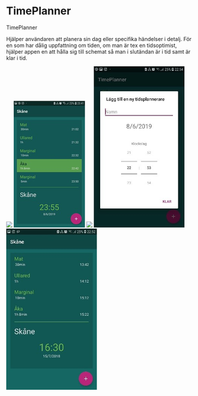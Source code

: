 # TimePlanner

TimePlanner 

Hjälper användaren att planera sin dag eller specifika händelser i detalj. 
För en som har dålig uppfattning om tiden, om man är tex en tidsoptimist, hjälper appen 
en att hålla sig till schemat så man i slutändan är i tid samt är klar i tid.



<img src="./Images/Bild1.jpg">
<img src="./Images/Bild3.jpg">
<img src="./Images/Bild4.jpg">
<img src="./Images/Bild5.jpg">
<img src="./Images/Bild7.jpg">

